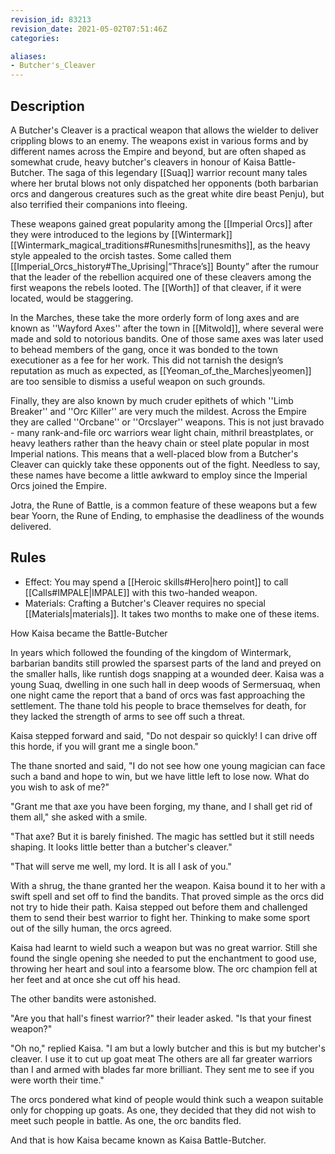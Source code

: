 ```yaml
---
revision_id: 83213
revision_date: 2021-05-02T07:51:46Z
categories:

aliases:
- Butcher's_Cleaver
---
```


## Description
A Butcher's Cleaver is a practical weapon that allows the wielder to deliver crippling blows to an enemy. The weapons exist in various forms and by different names across the Empire and beyond, but are often shaped as somewhat crude, heavy butcher's cleavers in honour of Kaisa Battle-Butcher. The saga of this legendary [[Suaq]] warrior recount many tales where her brutal blows not only dispatched her opponents (both barbarian orcs and dangerous creatures such as the great white dire beast Penju), but also terrified their companions into fleeing.

These weapons gained great popularity among the [[Imperial Orcs]] after they were introduced to the legions by [[Wintermark]] [[Wintermark_magical_traditions#Runesmiths|runesmiths]], as the heavy style appealed to the orcish tastes. Some called them [[Imperial_Orcs_history#The_Uprising|”Thrace’s]] Bounty” after the rumour that the leader of the rebellion acquired one of these cleavers among the first weapons the rebels looted. The [[Worth]] of that cleaver, if it were located, would be staggering.

In the Marches, these take the more orderly form of long axes and are known as ''Wayford Axes'' after the town in [[Mitwold]], where several were made and sold to notorious bandits. One of those same axes was later used to behead members of the gang, once it was bonded to the town executioner as a fee for her work. This did not tarnish the design’s reputation as much as expected, as [[Yeoman_of_the_Marches|yeomen]] are too sensible to dismiss a useful weapon on such grounds.

Finally, they are also known by much cruder epithets of which ''Limb Breaker'' and ''Orc Killer'' are very much the mildest. Across the Empire they are called ''Orcbane'' or ''Orcslayer'' weapons. This is not just bravado - many rank-and-file orc warriors wear light chain, mithril breastplates, or heavy leathers rather than the heavy chain or steel plate popular in most Imperial nations. This means that a well-placed blow from a Butcher's Cleaver can quickly take these opponents out of the fight. Needless to say, these names have become a little awkward to employ since the Imperial Orcs joined the Empire. 

Jotra, the Rune of Battle, is a common feature of these weapons but a few bear Yoorn, the Rune of Ending, to emphasise the deadliness of the wounds delivered.

## Rules

* Effect: You may spend a [[Heroic skills#Hero|hero point]] to call [[Calls#IMPALE|IMPALE]] with this two-handed weapon.
* Materials: Crafting a Butcher's Cleaver requires no special [[Materials|materials]]. It takes two months to make one of these items.


How Kaisa became the Battle-Butcher

In years which followed the founding of the kingdom of Wintermark, barbarian bandits still prowled the sparsest parts of the land and preyed on the smaller halls, like runtish dogs snapping at a wounded deer. Kaisa was a young Suaq, dwelling in one such hall in deep woods of Sermersuaq, when one night came the report that a band of orcs was fast approaching the settlement. The thane told his people to brace themselves for death, for they lacked the strength of arms to see off such a threat. 

Kaisa stepped forward and said, "Do not despair so quickly! I can drive off this horde, if you will grant me a single boon."

The thane snorted and said, "I do not see how one young magician can face such a band and hope to win, but we have little left to lose now. What do you wish to ask of me?"

"Grant me that axe you have been forging, my thane, and I shall get rid of them all," she asked with a smile.

"That axe? But it is barely finished. The magic has settled but it still needs shaping. It looks little better than a butcher's cleaver."

"That will serve me well, my lord. It is all I ask of you."

With a shrug, the thane granted her the weapon. Kaisa bound it to her with a swift spell and set off to find the bandits. That proved simple as the orcs did not try to hide their path. Kaisa stepped out before them and challenged them to send their best warrior to fight her. Thinking to make some sport out of the silly human, the orcs agreed. 

Kaisa had learnt to wield such a weapon but was no great warrior. Still she found the single opening she needed to put the enchantment to good use, throwing her heart and soul into a fearsome blow. The orc champion fell at her feet and at once she cut off his head.

The other bandits were astonished. 

"Are you that hall's finest warrior?" their leader asked. "Is that your finest weapon?"

"Oh no," replied Kaisa. "I am but a lowly butcher and this is but my butcher's cleaver. I use it to cut up goat meat The others are all far greater warriors than I and armed with blades far more brilliant. They sent me to see if you were worth their time."

The orcs pondered what kind of people would think such a weapon suitable only for chopping up goats. As one, they decided that they did not wish to meet such people in battle. As one, the orc bandits fled.

And that is how Kaisa became known as Kaisa Battle-Butcher.

